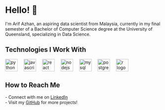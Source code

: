 <h1 align="left">Hello! 👋 </h1>

<p align="left">I'm Arif Azhan, an aspiring data scientist from Malaysia, currently in my final semester of a Bachelor of Computer Science degree at the University of Queensland, specializing in Data Science.</p>


###

<h2 align="left">Technologies I Work With</h2>

<div align="left">
  <img src="https://cdn.jsdelivr.net/gh/devicons/devicon/icons/python/python-original.svg" height="40" alt="python logo" />
  <img width="12" />
  <img src="https://cdn.jsdelivr.net/gh/devicons/devicon/icons/javascript/javascript-original.svg" height="40" alt="javascript logo" />
  <img width="12" />
  <img src="https://cdn.jsdelivr.net/gh/devicons/devicon/icons/react/react-original.svg" height="40" alt="react logo" />
  <img width="12" />
  <img src="https://cdn.jsdelivr.net/gh/devicons/devicon/icons/nodejs/nodejs-original.svg" height="40" alt="nodejs logo" />
  <img width="12" />
  <img src="https://cdn.jsdelivr.net/gh/devicons/devicon/icons/mysql/mysql-original.svg" height="40" alt="mysql logo" />
  <img width="12" />
  <img src="https://cdn.jsdelivr.net/gh/devicons/devicon/icons/postgresql/postgresql-original.svg" height="40" alt="postgresql logo" />
  <img width="12" />
  <img src="https://cdn.jsdelivr.net/gh/devicons/devicon/icons/r/r-original.svg" height="40" alt="r logo" />
  <img width="12" />
</div>

###


###

<h2 align="left">How to Reach Me</h2>

<p align="left">
- Connect with me on <a href="https://www.linkedin.com/in/arif-azhan-hazlan-b72b34243/">LinkedIn</a> <br/>
- Visit my <a href="https://github.com/arif-azhan">GitHub</a> for more projects!
</p>
